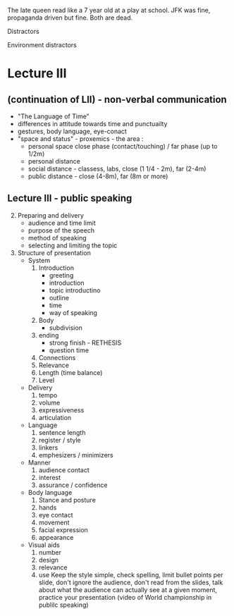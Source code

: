 The late queen read like a 7 year old at a play at school.
JFK was fine, propaganda driven but fine.
Both are dead.

Distractors

Environment distractors
    

# Lecture III 
## (continuation of LII) - non-verbal communication
- "The Language of Time"
- differences in attitude towards time and punctuailty
- gestures, body language, eye-conact
- "space and status" - proxemics - the area :
    - personal space close phase (contact/touching) / far phase (up to 1/2m)
    - personal distance
    - social distance - classess, labs, close (1 1/4 - 2m), far (2-4m)
    - public distance - close (4-8m), far (8m or more)

## Lecture III - public speaking
2. Preparing and delivery
    - audience and time limit
    - purpose of the speech
    - method of speaking
    - selecting and limiting the topic
 3. Structure of presentation
    - System
        1) Introduction
            - greeting
            - introduction
            - topic introductino
            - outline
            - time
            - way of speaking
        2) Body
            - subdivision
        3) ending
            - strong finish - RETHESIS
            - question time
        4) Connections
        5) Relevance
        6) Length (time balance)
        7) Level
    - Delivery
        1) tempo
        2) volume
        3) expressiveness
        4) articulation
    - Language
        1) sentence length
        2) register / style
        3) linkers
        4) emphesizers / minimizers
    - Manner
        1) audience contact
        2) interest
        3) assurance / confidence
    - Body language
        1) Stance and posture
        2) hands
        3) eye contact
        4) movement
        5) facial expression
        6) appearance
    - Visual aids
        1) number
        2) design
        3) relevance
        4) use
        Keep the style simple, check spelling, limit bullet points per slide, don't ignore the audience, don't read from the slides, talk about what the audience can actually see at a given moment, practice your presentation
    (video of World championship in publilc speaking) 